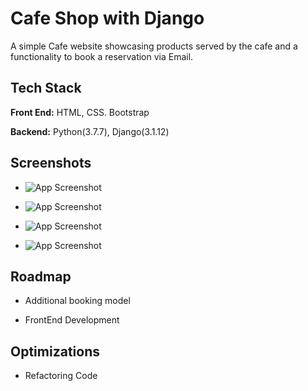 
# Cafe Shop with Django

A simple Cafe website showcasing products served by the cafe and a functionality to book a reservation via Email.
## Tech Stack

**Front End:** HTML, CSS. Bootstrap

**Backend:** Python(3.7.7), Django(3.1.12) 

  
## Screenshots

- ![App Screenshot](https://postimg.cc/R3b0mHhz)

- ![App Screenshot](https://postimg.cc/G9Dp091Z)

- ![App Screenshot](https://postimg.cc/8J2PJgLK)

- ![App Screenshot](https://postimg.cc/N2RGRC4g)

  
## Roadmap

- Additional booking model

- FrontEnd Development

  
## Optimizations

- Refactoring Code
  